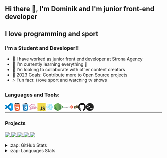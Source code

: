 ## Hi there 👋,  I'm Dominik  and I'm junior front-end developer
##  I love programming and sport


### I'm a Student and Developer!!

- 🔭 I have worked as junior front end developer at Strona Agency
- 🌱 I’m currently learning everything 🤣
- 👯 I’m looking to collaborate with other content creators
- 🥅 2023 Goals: Contribute more to Open Source projects
- ⚡ Fun fact: I love  sport and watching tv shows
<!-- - [<img align="left" alt="NeNtoMid | LinkedIn" width="22px" src="https://cdn.jsdelivr.net/npm/simple-icons@v3/icons/linkedin.svg" />][linkedin] ➤<a href="https://www.linkedin.com/in/dominik-ptaszek-b5984a210/"> My Linkedin </a>
 -->



### Languages and Tools:

[<img align="left" alt="Visual Studio Code" width="26px" src="https://raw.githubusercontent.com/github/explore/80688e429a7d4ef2fca1e82350fe8e3517d3494d/topics/visual-studio-code/visual-studio-code.png" />][profile]
[<img align="left" alt="HTML5" width="26px" src="https://raw.githubusercontent.com/github/explore/80688e429a7d4ef2fca1e82350fe8e3517d3494d/topics/html/html.png" />][profile]
[<img align="left" alt="CSS3" width="26px" src="https://raw.githubusercontent.com/github/explore/80688e429a7d4ef2fca1e82350fe8e3517d3494d/topics/css/css.png" />][profile]
[<img align="left" alt="Sass" width="26px" src="https://raw.githubusercontent.com/github/explore/80688e429a7d4ef2fca1e82350fe8e3517d3494d/topics/sass/sass.png" />][profile]
[<img align="left" alt="JavaScript" width="26px" src="https://raw.githubusercontent.com/github/explore/80688e429a7d4ef2fca1e82350fe8e3517d3494d/topics/javascript/javascript.png" />][profile]
[<img align="left" alt="React" width="26px" src="https://raw.githubusercontent.com/github/explore/80688e429a7d4ef2fca1e82350fe8e3517d3494d/topics/react/react.png" />][profile]
[<img align="left" alt="Node.js" width="26px" src="https://raw.githubusercontent.com/github/explore/80688e429a7d4ef2fca1e82350fe8e3517d3494d/topics/nodejs/nodejs.png" />][profile]
[<img align="left" alt="MongoDB" width="26px" src="https://raw.githubusercontent.com/github/explore/80688e429a7d4ef2fca1e82350fe8e3517d3494d/topics/mongodb/mongodb.png" />][profile]
[<img align="left" alt="Git" width="26px" src="https://raw.githubusercontent.com/github/explore/80688e429a7d4ef2fca1e82350fe8e3517d3494d/topics/git/git.png" />][profile]
[<img align="left" alt="GitHub" width="26px" src="https://raw.githubusercontent.com/github/explore/78df643247d429f6cc873026c0622819ad797942/topics/github/github.png" />][profile]
[<img align="left" alt="Terminal" width="26px" src="https://raw.githubusercontent.com/github/explore/80688e429a7d4ef2fca1e82350fe8e3517d3494d/topics/terminal/terminal.png" />][profile]



<br />

---
   
### Projects 


<a href="https://github.com/NeNtoMid/weather_reactjs_app">
  <img align="center" src="https://github-readme-stats.vercel.app/api/pin/?username=nentomid&repo=weather_reactjs_app" />
</a>
<a href="https://github.com/NeNtoMid/quiz_react_app">
  <img align="center" src="https://github-readme-stats.vercel.app/api/pin/?username=nentomid&repo=quiz_react_app" />
</a>
<a href="https://github.com/NeNtoMid/shop_dominikptaszek_nodejs_app">
  <img align="center" src="https://github-readme-stats.vercel.app/api/pin/?username=nentomid&repo=shop_dominikptaszek_nodejs_app" />
</a>
<a href="https://github.com/NeNtoMid/burger_builder_reactjs_app">
  <img align="center" src="https://github-readme-stats.vercel.app/api/pin/?username=nentomid&repo=burger_builder_reactjs_app" />
</a>
<a href="https://github.com/NeNtoMid/calculator_react_app">
  <img align="center" src="https://github-readme-stats.vercel.app/api/pin/?username=nentomid&repo=calculator_react_app" />
</a>



<br />
<br />




<details>
  <summary>:zap: GitHub Stats</summary>

  <img align="left" alt="NeNtoMid's GitHub Stats" src="https://github-readme-stats.vercel.app/api?username=nentomid&show_icons=true&hide_border=true" />



</details>

<details>
  <summary>:zap: Languages Stats</summary>


  <img align="left" alt="NeNtoMid's GitHub Stats" src="https://github-readme-stats.vercel.app/api/top-langs/?username=nentomid&hide_border=true&layout=compact" />


</details>


[profile]:https://github.com/NeNtoMid
[linkedin]: https://www.linkedin.com/in/dominik-ptaszek-b5984a210
